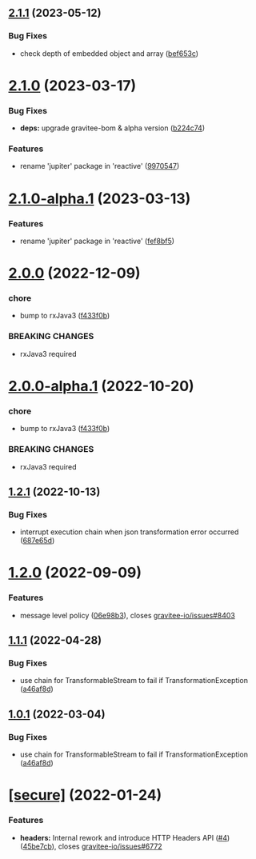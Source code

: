 ## [2.1.1](https://github.com/gravitee-io/gravitee-policy-json-xml/compare/2.1.0...2.1.1) (2023-05-12)


### Bug Fixes

* check depth of embedded object and array ([bef653c](https://github.com/gravitee-io/gravitee-policy-json-xml/commit/bef653cf7d7f8d073803d26908f5309d2210e0ef))

# [2.1.0](https://github.com/gravitee-io/gravitee-policy-json-xml/compare/2.0.0...2.1.0) (2023-03-17)


### Bug Fixes

* **deps:** upgrade gravitee-bom & alpha version ([b224c74](https://github.com/gravitee-io/gravitee-policy-json-xml/commit/b224c747ec56468f0ebc4ca4e823c72b686d04bc))


### Features

* rename 'jupiter' package in 'reactive' ([9970547](https://github.com/gravitee-io/gravitee-policy-json-xml/commit/9970547823f0f9113983023c7340af3a96f739a9))

# [2.1.0-alpha.1](https://github.com/gravitee-io/gravitee-policy-json-xml/compare/2.0.0...2.1.0-alpha.1) (2023-03-13)


### Features

* rename 'jupiter' package in 'reactive' ([fef8bf5](https://github.com/gravitee-io/gravitee-policy-json-xml/commit/fef8bf577ae9cb4d42dc276bf279873e0ccc026a))

# [2.0.0](https://github.com/gravitee-io/gravitee-policy-json-xml/compare/1.2.1...2.0.0) (2022-12-09)


### chore

* bump to rxJava3 ([f433f0b](https://github.com/gravitee-io/gravitee-policy-json-xml/commit/f433f0b9cd6ad8d269da1522c914c9b0aaa2484f))


### BREAKING CHANGES

* rxJava3 required

# [2.0.0-alpha.1](https://github.com/gravitee-io/gravitee-policy-json-xml/compare/1.2.1...2.0.0-alpha.1) (2022-10-20)


### chore

* bump to rxJava3 ([f433f0b](https://github.com/gravitee-io/gravitee-policy-json-xml/commit/f433f0b9cd6ad8d269da1522c914c9b0aaa2484f))


### BREAKING CHANGES

* rxJava3 required

## [1.2.1](https://github.com/gravitee-io/gravitee-policy-json-xml/compare/1.2.0...1.2.1) (2022-10-13)


### Bug Fixes

* interrupt execution chain when json transformation error occurred ([687e65d](https://github.com/gravitee-io/gravitee-policy-json-xml/commit/687e65d262cc69f81dfdd5cae06d9c2e2b896d26))

# [1.2.0](https://github.com/gravitee-io/gravitee-policy-json-xml/compare/1.1.1...1.2.0) (2022-09-09)


### Features

* message level policy ([06e98b3](https://github.com/gravitee-io/gravitee-policy-json-xml/commit/06e98b3c75abefc85a4783530cfd9066fb566354)), closes [gravitee-io/issues#8403](https://github.com/gravitee-io/issues/issues/8403)

## [1.1.1](https://github.com/gravitee-io/gravitee-policy-json-xml/compare/1.1.0...1.1.1) (2022-04-28)


### Bug Fixes

* use chain for TransformableStream to fail if TransformationException ([a46af8d](https://github.com/gravitee-io/gravitee-policy-json-xml/commit/a46af8d581cccf3c394841193e4a53e0db4b9937))

## [1.0.1](https://github.com/gravitee-io/gravitee-policy-json-xml/compare/1.0.0...1.0.1) (2022-03-04)


### Bug Fixes

* use chain for TransformableStream to fail if TransformationException ([a46af8d](https://github.com/gravitee-io/gravitee-policy-json-xml/commit/a46af8d581cccf3c394841193e4a53e0db4b9937))

# [[secure]](https://github.com/gravitee-io/gravitee-policy-json-xml/compare/1.0.0...[secure]) (2022-01-24)


### Features

* **headers:** Internal rework and introduce HTTP Headers API ([#4](https://github.com/gravitee-io/gravitee-policy-json-xml/issues/4)) ([45be7cb](https://github.com/gravitee-io/gravitee-policy-json-xml/commit/45be7cb3103b127e61bea174efd4c5f42ff2e025)), closes [gravitee-io/issues#6772](https://github.com/gravitee-io/issues/issues/6772)

